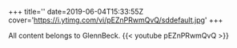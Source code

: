 +++
title=''
date=2019-06-04T15:33:55Z
cover='https://i.ytimg.com/vi/pEZnPRwmQvQ/sddefault.jpg'
+++

All content belongs to GlennBeck.
{{< youtube pEZnPRwmQvQ >}}

